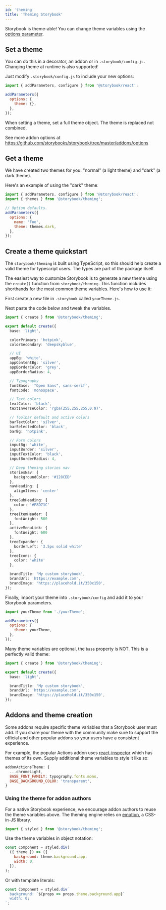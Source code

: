 ```yaml
---
id: 'theming'
title: 'Theming Storybook'
---
```


Storybook is theme-able! You can change theme variables using the [options parameter](../options-parameter).

## Set a theme

You can do this in a decorator, an addon or in `.storybook/config.js`. Changing theme at runtime is also supported!

Just modify `.storybook/config.js` to include your new options:

```js
import { addParameters, configure } from '@storybook/react';

addParameters({
  options: {
    theme: {},
  },
});
```

When setting a theme, set a full theme object. The theme is replaced not combined.

See more addon options at https://github.com/storybooks/storybook/tree/master/addons/options

## Get a theme

We have created two themes for you: "normal" (a light theme) and "dark" (a dark theme).

Here's an example of using the "dark" theme:

```js
import { addParameters, configure } from '@storybook/react';
import { themes } from '@storybook/theming';

// Option defaults.
addParameters({
  options: {
    name: 'Foo',
    theme: themes.dark,
  },
});
```

## Create a theme quickstart

The `storybook/theming` is built using TypeScript, so this should help create a valid theme for typescript users. The types are part of the package itself.

The easiest way to customize Storybook is to generate a new theme using the `create()` function from `storybook/theming`. This function includes shorthands for the most common theme variables. Here's how to use it:

First create a new file in `.storybook` called `yourTheme.js`.

Next paste the code below and tweak the variables.

```ts
import { create } from '@storybook/theming';

export default create({
  base: 'light',

  colorPrimary: 'hotpink',
  colorSecondary: 'deepskyblue',

  // UI
  appBg: 'white',
  appContentBg: 'silver',
  appBorderColor: 'grey',
  appBorderRadius: 4,

  // Typography
  fontBase: '"Open Sans", sans-serif',
  fontCode: 'monospace',

  // Text colors
  textColor: 'black',
  textInverseColor: 'rgba(255,255,255,0.9)',

  // Toolbar default and active colors
  barTextColor: 'silver',
  barSelectedColor: 'black',
  barBg: 'hotpink',

  // Form colors
  inputBg: 'white',
  inputBorder: 'silver',
  inputTextColor: 'black',
  inputBorderRadius: 4,

  // Deep theming stories nav
  storiesNav: {
    backgroundColor: '#128CED'
  },
  navHeading: {
    alignItems: 'center'
  },
  treeSubHeading: {
    color: '#F8D71C'
  },
  treeItemHeader: {
    fontWeight: 500
  },
  activeMenuLink: {
    fontWeight: 600
  },
  treeExpander: {
    borderLeft: '3.5px solid white'
  },
  treeIcons: {
    color: 'white'
  },

  brandTitle: 'My custom storybook',
  brandUrl: 'https://example.com',
  brandImage: 'https://placehold.it/350x150',
});
```

Finally, import your theme into `.storybook/config` and add it to your Storybook parameters.

```js
import yourTheme from './yourTheme';

addParameters({
  options: {
    theme: yourTheme,
  },
});
```

Many theme variables are optional, the `base` property is NOT. This is a perfectly valid theme:

```ts
import { create } from '@storybook/theming';

export default create({
  base: 'light',

  brandTitle: 'My custom storybook',
  brandUrl: 'https://example.com',
  brandImage: 'https://placehold.it/350x150',
});
```

## Addons and theme creation

Some addons require specific theme variables that a Storybook user must add. If you share your theme with the community make sure to support the official and other popular addons so your users have a consistent experience.

For example, the popular Actions addon uses [react-inspector](https://github.com/xyc/react-inspector/blob/master/src/styles/themes/chromeLight.js) which has themes of its own. Supply additional theme variables to style it like so:

```js
addonActionsTheme: {
  ...chromeLight,
  BASE_FONT_FAMILY: typography.fonts.mono,
  BASE_BACKGROUND_COLOR: 'transparent',
}
```

### Using the theme for addon authors

For a native Storybook experience, we encourage addon authors to reuse the theme variables above. The theming engine relies on [emotion](https://emotion.sh/), a CSS-in-JS library.

```js
import { styled } from '@storybook/theming';
```

Use the theme variables in object notation:

```js
const Component = styled.div(
  ({ theme }) => ({
    background: theme.background.app,
    width: 0,
  }),
);
```

Or with template literals:

```js
const Component = styled.div`
  background: `${props => props.theme.background.app}`
  width: 0;
`;
```
